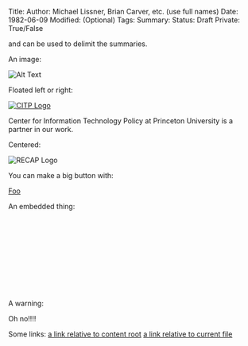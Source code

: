 Title:
Author: Michael Lissner, Brian Carver, etc. (use full names)
Date: 1982-06-09
Modified: (Optional)
Tags:
Summary:
Status: Draft
Private: True/False


<!-- PELICAN_BEGIN_SUMMARY --> and <!-- PELICAN_END_SUMMARY --> can be used to delimit the summaries.

An image:

![Alt Text]({static}/images/han.jpg)

Floated left or right:

<div class="{right-image or left-image}">
    <a href="http://google.com">
        <img src="{static}/images/recap/citp-logo.png"
             alt="CITP Logo"
             class="img-responsive border">
    </a>
    <p class="caption">Center for Information Technology Policy at Princeton University is a partner in our work.</p>
</div>
<!-- Optionally, do this to force the content to the next line. -->
<div class="clearfix"></div>


Centered:

<div class="text-center">
    <img src="{static}/images/recap_r-150x150.png"
         alt="RECAP Logo"
         class="img-responsive border"/>
</div>


You can make a big button with:

<a href="blah" class="btn btn-primary btn-lg">Foo</a>

An embedded thing:

<div class="embed-responsive embed-responsive-4by3">
    <iframe class="embed-responsive-item" src="" frameborder="0" allowfullscreen></iframe>
</div>

A warning:

<p class="bg-danger alert">Oh no!!!!</p>

<!-- JS has to come last or it can wind up in summary text. -->
<script type="text/javascript"></script>


Some links:
[a link relative to content root]({filename}/article1.md)
[a link relative to current file]({filename}../article1.md)
